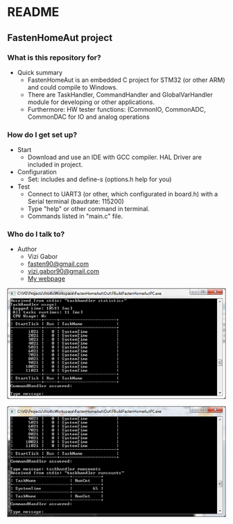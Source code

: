 # README #

## FastenHomeAut project ##

### What is this repository for? ###

* Quick summary
    * FastenHomeAut is an embedded C project for STM32 (or other ARM) and could compile to Windows.
    * There are TaskHandler, CommandHandler and GlobalVarHandler module for developing or other applications.
    * Furthermore: HW tester functions: (CommonIO, CommonADC, CommonDAC for IO and analog operations


### How do I get set up? ###

- Start
    + Download and use an IDE with GCC compiler. HAL Driver are included in project.
- Configuration
    + Set: includes and define-s (options.h help for you)
- Test
    + Connect to UART3 (or other, which configurated in board.h) with a Serial terminal (baudrate: 115200)
    + Type "help" or other command in terminal.
    + Commands listed in "main.c" file.


### Who do I talk to? ###

- Author
    + Vizi Gabor
    + fasten90@gmail.com
    + vizi.gabor90@gmail.com
    + [My webpage](http://fasten.e5tv.hu/)


![Screenshot - TaskHandler - Statistics](Docs/Images/FastenHomeAut_TaskHandler_Statistics_PC_Screenshot.png)

![Screenshot - TaskHandler - Runcounts](Docs/Images/FastenHomeAut_TaskHandler_Runcounts_PC_Screenshot.png)

